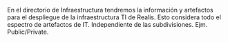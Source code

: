 En el directorio de Infraestructura tendremos la información y artefactos 
para el despliegue de la infraestructura TI de Realis. Esto considera 
todo el espectro de artefactos de IT. Independiente de las subdivisiones. 
Ejm. Public/Private. 
